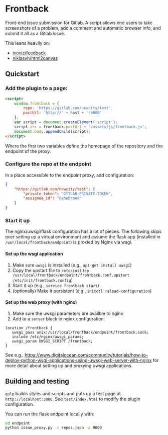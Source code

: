 # Frontback

Front-end issue submission for Gitlab.  A script allows end users to take screenshots of a problem, add a comment and automatic browser info, and submit it all as a Gitlab issue.

This leans heavily on:
- [ivoviz/feedback](https://github.com/ivoviz/feedback)
- [niklasvh/html2canvas](https://github.com/niklasvh/html2canvas)

## Quickstart

### Add the plugin to a page:

```html
<script>
	window.frontback = {
		repo: 'https://gitlab.com/newcity/test',
		postUrl: 'http://' + host + ':9000'
	};
	var script = document.createElement('script');
	script.src = frontback.postUrl + '/assets/js/frontback.js';
	document.body.appendChild(script);
</script>
```

Where the first two variables define the homepage of the repository and the endpoint of the proxy.

### Configure the repo at the endpoint

In a place accessible to the endpoint proxy, add configuration:

```json
{
    "https://gitlab.com/newcity/test": {
        "private_token": "GITLAB-PRIVATE-TOKEN",
        "assignee_id": "@ahebrank"
    }
}
```

### Start it up

The nginx/uwsgi/flask configuration has a lot of pieces. The following skips over
setting up a virtual environment and assume the flask app (installed in
	`/usr/local/frontback/endpoint`) is proxied by Nginx via wsgi.

#### Set up the wsgi application

1. Make sure `uwsgi` is installed (e.g., `apt-get install uwsgi`)
2. Copy the upstart file to `/etc/init` (`cp /usr/local/frontback/endpoint/frontback.conf.upstart /etc/init/frontback.config`)
3. Start it up (e.g., `service frontback start`)
4. (optionally) Make it persistent (e.g., `initctl reload-configuration`)

#### Set up the web proxy (with nginx)

1. Make sure the uwsgi parameters are availble to nginx
2. Add to a `server` block in nginx configuration:

```
location /frontback {
   uwsgi_pass unix:/usr/local/frontback/endpoint/frontback.sock;
   include /etc/nginx/uwsgi_params;
   uwsgi_param UWSGI_SCRIPT /frontback;
}
```

See e.g., https://www.digitalocean.com/community/tutorials/how-to-deploy-python-wsgi-applications-using-uwsgi-web-server-with-nginx for more detail about setting up and proxying uwsgi applications.


## Building and testing

`gulp` builds styles and scripts and puts up a test page at `http://localhost:3000`.  See `test/index.html` to modify the plugin configuration.

You can run the flask endpoint locally with:

```bash
cd endpoint
python issue_proxy.py -c repos.json -p 9000
```

